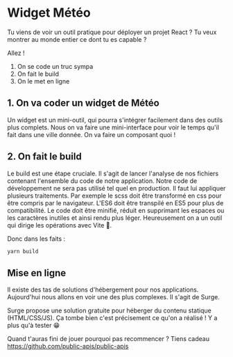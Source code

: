# Widget Météo

Tu viens de voir un outil pratique pour déployer un projet React ?
Tu veux montrer au monde entier ce dont tu es capable ?

Allez !

1. On se code un truc sympa
2. On fait le build
3. On le met en ligne

## 1. On va coder un widget de Météo

Un widget est un mini-outil, qui pourra s'intégrer facilement dans des outils plus complets. Nous on va faire une mini-interface pour voir le temps qu'il fait dans une ville donnée. On va faire un composant quoi !

## 2. On fait le build

Le build est une étape cruciale. Il s'agit de lancer l'analyse de nos fichiers contenant l'ensemble du code de notre application. Notre code de développement ne sera pas utilisé tel quel en production. Il faut lui appliquer plusieurs traitements. Par exemple le scss doit être transformé en css pour être compris par le navigateur. L'ES6 doit être transpilé en ES5 pour plus de compatibilité. Le code doit être minifié, réduit en supprimant les espaces ou les caractères inutiles et ainsi rendu plus léger. Heureusement on a un outil qui dirige les opérations avec Vite 🎉.

Donc dans les faits :

```bash
yarn build
```

## Mise en ligne

Il existe des tas de solutions d'hébergement pour nos applications. Aujourd'hui nous allons en voir une des plus complexes. Il s'agit de Surge.

Surge propose une solution gratuite pour héberger du contenu statique (HTML/CSS/JS). Ça tombe bien c'est précisement ce qu'on a réalisé ! Y a plus qu'à tester 😁

Quand t'auras fini de jouer pourquoi pas recommencer ? Tiens cadeau https://github.com/public-apis/public-apis
